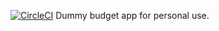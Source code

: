 [![CircleCI](https://circleci.com/gh/gajewsky/budget.svg?style=svg)](https://circleci.com/gh/gajewsky/budget)
Dummy budget app for personal use.
